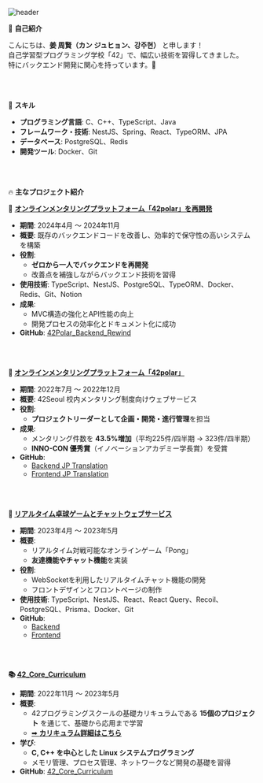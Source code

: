![header](https://capsule-render.vercel.app/api?type=rect&color=gradient&text=&fontSize=30&fontAlign=50&height=150)




🌟 **自己紹介**

こんにちは、**姜 周賢（カン ジュヒョン、강주현）** と申します！  
自己学習型プログラミング学校「42」で、幅広い技術を習得してきました。  
特にバックエンド開発に関心を持っています。🎯  

<br>
<br>

🚀 **スキル**

- **プログラミング言語**: C、C++、TypeScript、Java  
- **フレームワーク・技術**: NestJS、Spring、React、TypeORM、JPA  
- **データベース**: PostgreSQL、Redis  
- **開発ツール**: Docker、Git  

<br>
<br>

🔥 **主なプロジェクト紹介**

🎯 **[オンラインメンタリングプラットフォーム「42polar」を再開発](https://www.notion.so/14427bad9ca8802a95bdcd92fd3db9cd?pvs=21)**

- **期間**: 2024年4月 ～ 2024年11月  
- **概要**: 既存のバックエンドコードを改善し、効率的で保守性の高いシステムを構築  
- **役割**:  
  - **ゼロから一人でバックエンドを再開発**  
  - 改善点を補強しながらバックエンド技術を習得  
- **使用技術**: TypeScript、NestJS、PostgreSQL、TypeORM、Docker、Redis、Git、Notion  
- **成果**:  
  - MVC構造の強化とAPI性能の向上  
  - 開発プロセスの効率化とドキュメント化に成功  
- **GitHub**: [42Polar_Backend_Rewind](https://github.com/Joo-hyun-Kang/42Polar_Backend_Rewind)

<br>
<br>

**🌟 [オンラインメンタリングプラットフォーム「42polar」](https://www.notion.so/14427bad9ca8802a95bdcd92fd3db9cd?pvs=21)**

- **期間**: 2022年7月 ～ 2022年12月  
- **概要**: 42Seoul 校内メンタリング制度向けウェブサービス  
- **役割**:  
  - **プロジェクトリーダーとして企画・開発・進行管理**を担当  
- **成果**:  
  - メンタリング件数を **43.5%増加**（平均225件/四半期 → 323件/四半期）  
  - **INNO-CON 優秀賞**（イノベーションアカデミー学長賞）を受賞  
- **GitHub**:  
  - [Backend JP Translation](https://github.com/Joo-hyun-Kang/42Polar_Backend_JP_Translation)  
  - [Frontend JP Translation](https://github.com/Joo-hyun-Kang/42Polar_Frontend_JP_Translation)

<br>
<br>

**🏓 [リアルタイム卓球ゲームとチャットウェブサービス](https://www.notion.so/14427bad9ca8802a95bdcd92fd3db9cd?pvs=21)**

- **期間**: 2023年4月 ～ 2023年5月  
- **概要**:  
  - リアルタイム対戦可能なオンラインゲーム「Pong」  
  - **友達機能やチャット機能**を実装  
- **役割**:  
  - WebSocketを利用したリアルタイムチャット機能の開発  
  - フロントデザインとフロントページの制作  
- **使用技術**: TypeScript、NestJS、React、React Query、Recoil、PostgreSQL、Prisma、Docker、Git  
- **GitHub**:  
  - [Backend](https://github.com/Joo-hyun-Kang/42_Transcendence_Backend)  
  - [Frontend](https://github.com/Joo-hyun-Kang/42_Transcendence_Frontend)

<br>
<br>

**📚 [42_Core_Curriculum](https://github.com/Joo-hyun-Kang/42_Core_Curriculum)**

- **期間**: 2022年11月 ～ 2023年5月  
- **概要**:  
  - 42プログラミングスクールの基礎カリキュラムである **15個のプロジェクト** を通じて、基礎から応用まで学習  
  - [➡ **カリキュラム詳細はこちら**](https://42tokyo.jp/curriculum/)   
- **学び**:  
  - **C, C++ を中心とした Linux システムプログラミング**  
  - メモリ管理、プロセス管理、ネットワークなど開発の基礎を習得  
- **GitHub**: [42_Core_Curriculum](https://github.com/Joo-hyun-Kang/42_Core_Curriculum)


